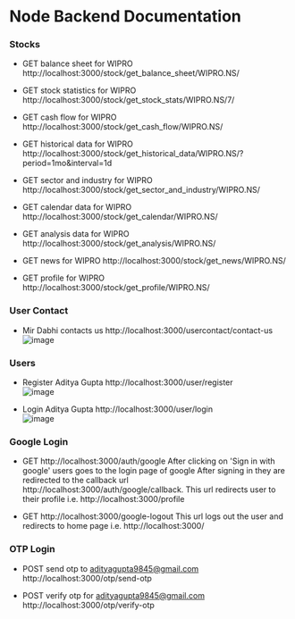 # Node Backend Documentation

### Stocks

- GET balance sheet for WIPRO
http://localhost:3000/stock/get_balance_sheet/WIPRO.NS/

- GET stock statistics for WIPRO
http://localhost:3000/stock/get_stock_stats/WIPRO.NS/7/

- GET cash flow for WIPRO
http://localhost:3000/stock/get_cash_flow/WIPRO.NS/

- GET historical data for WIPRO
http://localhost:3000/stock/get_historical_data/WIPRO.NS/?period=1mo&interval=1d

- GET sector and industry for WIPRO
http://localhost:3000/stock/get_sector_and_industry/WIPRO.NS/

- GET calendar data for WIPRO
http://localhost:3000/stock/get_calendar/WIPRO.NS/

- GET analysis data for WIPRO
http://localhost:3000/stock/get_analysis/WIPRO.NS/

- GET news for WIPRO
http://localhost:3000/stock/get_news/WIPRO.NS/

- GET profile for WIPRO
http://localhost:3000/stock/get_profile/WIPRO.NS/

### User Contact

- Mir Dabhi contacts us
http://localhost:3000/usercontact/contact-us <br>
![image](https://github.com/user-attachments/assets/fb906584-4366-4c77-90f4-57c3cf3c82ec)


### Users

- Register Aditya Gupta
http://localhost:3000/user/register <br>
![image](https://github.com/user-attachments/assets/6c69638b-a6a0-4b88-9fc5-ca1dbd1ab143)


- Login Aditya Gupta
http://localhost:3000/user/login <br>
![image](https://github.com/user-attachments/assets/7720c419-dead-4ad9-960b-9c6594c62943)

### Google Login

- GET http://localhost:3000/auth/google
After clicking on 'Sign in with google' users goes to the login page of google
After signing in they are redirected to the callback url http://localhost:3000/auth/google/callback. This url redirects user to their profile i.e. http://localhost:3000/profile

- GET http://localhost:3000/google-logout
This url logs out the user and redirects to home page i.e. http://localhost:3000/

### OTP Login

- POST send otp to adityagupta9845@gmail.com
http://localhost:3000/otp/send-otp

- POST verify otp for adityagupta9845@gmail.com
http://localhost:3000/otp/verify-otp